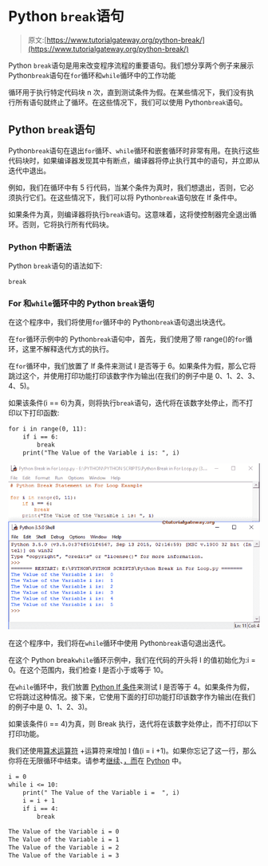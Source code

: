 # Python `break`语句

> 原文:[https://www.tutorialgateway.org/python-break/](https://www.tutorialgateway.org/python-break/)

Python `break`语句是用来改变程序流程的重要语句。我们想分享两个例子来展示 Python`break`语句在`for`循环和`while`循环中的工作功能

循环用于执行特定代码块 n 次，直到测试条件为假。在某些情况下，我们没有执行所有语句就终止了循环。在这些情况下，我们可以使用 Python`break`语句。

## Python `break`语句

Python`break`语句在退出`for`循环、`while`循环和嵌套循环时非常有用。在执行这些代码块时，如果编译器发现其中有断点，编译器将停止执行其中的语句，并立即从迭代中退出。

例如，我们在循环中有 5 行代码，当某个条件为真时，我们想退出，否则，它必须执行它们。在这些情况下，我们可以将 Python`break`语句放在 If 条件中。

如果条件为真，则编译器将执行`break`语句。这意味着，这将使控制器完全退出循环。否则，它将执行所有代码块。

### Python 中断语法

Python `break`语句的语法如下:

```
break
```

### For 和`while`循环中的 Python `break`语句

在这个程序中，我们将使用`for`循环中的 Python`break`语句退出块迭代。

在`for`循环示例中的 Python`break`语句中，首先，我们使用了带 range()的`for`循环，这里不解释迭代方式的执行。

在`for`循环中，我们放置了 If 条件来测试 I 是否等于 6。如果条件为假，那么它将跳过这个，并使用打印功能打印该数字作为输出(在我们的例子中是 0、1、2、3、4、5)。

如果该条件(i == 6)为真，则将执行`break`语句，迭代将在该数字处停止，而不打印以下打印函数:

```
for i in range(0, 11):
    if i == 6:
        break
    print("The Value of the Variable i is: ", i)
```

![Python Break in For Loop](img/4d16792b9556658de263c7dd1e6cf821.png)

在这个程序中，我们将在`while`循环中使用 Python`break`语句退出迭代。

在这个 Python break`while`循环示例中，我们在代码的开头将 I 的值初始化为:i = 0。在这个范围内，我们检查 I 是否小于或等于 10。

在`while`循环中，我们放置 [Python If 条件](https://www.tutorialgateway.org/python-if-statement/)来测试 I 是否等于 4。如果条件为假，它将跳过这种情况。接下来，它使用下面的打印功能打印该数字作为输出(在我们的例子中是 0、1、2、3)。

如果该条件(i == 4)为真，则 Break 执行，迭代将在该数字处停止，而不打印以下打印功能。

我们还使用[算术运算符](https://www.tutorialgateway.org/python-arithmetic-operators/) +运算符来增加 I 值(i = i +1)。如果你忘记了这一行，那么你将在无限循环中结束。请参考[继续](https://www.tutorialgateway.org/python-continue/)、[，而](https://www.tutorialgateway.org/python-for-loop/)在 [Python](https://www.tutorialgateway.org/python-tutorial/) 中。

```
i = 0
while i <= 10:
    print(" The Value of the Variable i =  ", i)
    i = i + 1
    if i == 4:
        break
```

```
The Value of the Variable i = 0
The Value of the Variable i = 1
The Value of the Variable i = 2
The Value of the Variable i = 3
```